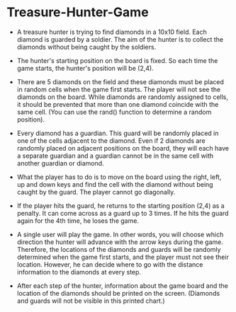 # Treasure-Hunter-Game

* A treasure hunter is trying to find diamonds in a 10x10 field. Each diamond is guarded by a soldier. 
The aim of the hunter is to collect the diamonds without being caught by the soldiers.

* The hunter's starting position on the board is fixed. So each time the game starts, the hunter's position will be (2,4).

* There are 5 diamonds on the field and these diamonds must be placed in random cells when the game first starts. The player will not see the diamonds on the board. While diamonds are randomly assigned to cells, it should be prevented that more than one diamond coincide with the same cell. (You can use the rand() function to determine a random position).

* Every diamond has a guardian. This guard will be randomly placed in one of the cells adjacent to the diamond. Even if 2 diamonds are randomly placed on adjacent positions on the board, they will each have a separate guardian and a guardian cannot be in the same cell with another guardian or diamond.

* What the player has to do is to move on the board using the right, left, up and down keys and find the cell with the diamond without being caught by the guard. The player cannot go diagonally.

* If the player hits the guard, he returns to the starting position (2,4) as a penalty. It can come across as a guard up to 3 times. If he hits the guard again for the 4th time, he loses the game.

* A single user will play the game. In other words, you will choose which direction the hunter will advance with the arrow keys during the game. Therefore, the locations of the diamonds and guards will be randomly determined when the game first starts, and the player must not see their location. However, he can decide where to go with the distance information to the diamonds at every step.

* After each step of the hunter, information about the game board and the location of the diamonds should be printed on the screen. (Diamonds and guards will not be visible in this printed chart.)
